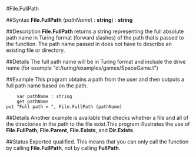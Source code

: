 
#File.FullPath

##Syntax
**File.FullPath** (_pathName_) : **string**) : **string**



##Description
**File.FullPath** returns a string representing the full absolute path name in Turing format (forward slashes) of the path thatis passed to the function. The path name passed in does not have to describe an existing file or directory.



##Details
The full path name will be in Turing format and include the drive name (for example "d:/turing/examples/games/SpaceGame.t")



##Example
This program obtains a path from the user and then outputs a full path name based on the path.



        var pathName : string
        get pathName
	put "Full path = ", File.FullPath (pathName)
##Details
Another example is available that checks whether a file and all of the directories in the path to the file exist.This program illustrates the use of **File.FullPath**, **File.Parent**, **File.Exists**, and **Dir.Exists**.




##Status
Exported qualified.
This means that you can only call the function by calling **File.FullPath**, not by calling **FullPath**.


